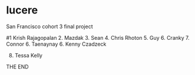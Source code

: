 # lucere

San Francisco cohort 3 final project

#1 Krish Rajagopalan
2. Mazdak
3. Sean
4. Chris Rhoton
5. Guy
6. Cranky
7. Connor
6. Taenaynay
6. Kenny Czadzeck






8. Tessa Kelly


THE END
